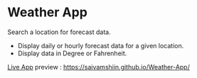 
# Weather App

Search a location for forecast data.

- Display daily or hourly forecast data for a given location.
- Display data in Degree or Fahrenheit.

[Live App](https://saivamshiin.github.io/Weather-App/)
 preview : https://saivamshiin.github.io/Weather-App/
